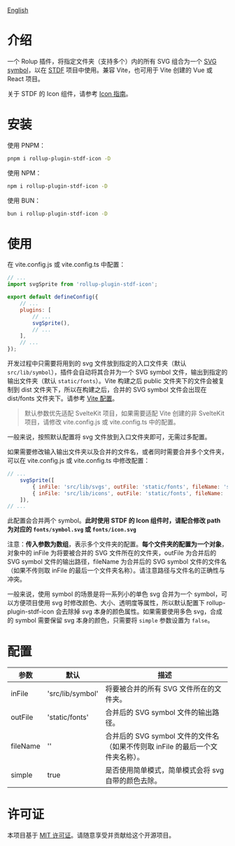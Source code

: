 [English](https://github.com/any-tdf/stdf/blob/main/packages/rollup-plugin-stdf-icon/README.md)

# 介绍

一个 Rolup 插件，将指定文件夹（支持多个）内的所有 SVG 组合为一个 [SVG symbol](https://developer.mozilla.org/en-US/docs/Web/SVG/Element/symbol)，以在 [STDF](https://stdf.design) 项目中使用。兼容 Vite，也可用于 Vite 创建的 Vue 或 React 项目。

关于 STDF 的 Icon 组件，请参考 [Icon 指南](https://stdf.design/#/components?nav=icon&tab=2)。

# 安装

使用 PNPM：

```bash
pnpm i rollup-plugin-stdf-icon -D
```

使用 NPM：

```bash
npm i rollup-plugin-stdf-icon -D
```

使用 BUN：

```bash
bun i rollup-plugin-stdf-icon -D
```

# 使用

在 vite.config.js 或 vite.config.ts 中配置：

```js
// ...
import svgSprite from 'rollup-plugin-stdf-icon';

export default defineConfig({
	// ...
	plugins: [
		// ...
		svgSprite(),
		// ...
	],
	// ...
});
```

开发过程中只需要将用到的 svg 文件放到指定的入口文件夹（默认 `src/lib/symbol`），插件会自动将其合并为一个 SVG symbol 文件，输出到指定的输出文件夹（默认 `static/fonts`）。Vite 构建之后 public 文件夹下的文件会被复制到 dist 文件夹下，所以在构建之后，合并的 SVG symbol 文件会出现在 dist/fonts 文件夹下。请参考 [Vite 配置](https://cn.vitejs.dev/guide/assets.html#the-public-directory)。

> 默认参数优先适配 SvelteKit 项目，如果需要适配 Vite 创建的非 SvelteKit 项目，请修改 vite.config.js 或 vite.config.ts 中的配置。

一般来说，按照默认配置将 svg 文件放到入口文件夹即可，无需过多配置。

如果需要修改输入输出文件夹以及合并的文件名，或者同时需要合并多个文件夹，可以在 vite.config.js 或 vite.config.ts 中修改配置：

```javascript
// ...
    svgSprite([
        { inFile: 'src/lib/svgs', outFile: 'static/fonts', fileName: 'symbol' },
        { inFile: 'src/lib/icons', outFile: 'static/fonts', fileName: 'icon' },
    ]),
// ...
```

此配置会合并两个 symbol。**此时使用 STDF 的 Icon 组件时，请配合修改 path 为对应的 `fonts/symbol.svg` 或 `fonts/icon.svg`**

注意：**传入参数为数组**，表示多个文件夹的配置。**每个文件夹的配置为一个对象**，对象中的 inFile 为将要被合并的 SVG 文件所在的文件夹，outFile 为合并后的 SVG symbol 文件的输出路径，fileName 为合并后的 SVG symbol 文件的文件名（如果不传则取 inFile 的最后一个文件夹名称）。请注意路径与文件名的正确性与冲突。

一般来说，使用 symbol 的场景是将一系列小的单色 svg 合并为一个 symbol，可以方便项目使用 svg 时修改颜色、大小、透明度等属性，所以默认配置下 rollup-plugin-stdf-icon 会去除掉 svg 本身的颜色属性。如果需要使用多色 svg，合成的 symbol 需要保留 svg 本身的颜色，只需要将 `simple` 参数设置为 `false`。

# 配置

| 参数     | 默认             | 描述                                                                           |
| -------- | ---------------- | ------------------------------------------------------------------------------ |
| inFile   | 'src/lib/symbol' | 将要被合并的所有 SVG 文件所在的文件夹。                                        |
| outFile  | 'static/fonts'   | 合并后的 SVG symbol 文件的输出路径。                                           |
| fileName | ''               | 合并后的 SVG symbol 文件的文件名（如果不传则取 inFile 的最后一个文件夹名称）。 |
| simple   | true             | 是否使用简单模式，简单模式会将 svg 自带的颜色去除。                            |

# 许可证

本项目基于 [MIT 许可证](https://github.com/any-tdf/stdf/blob/main/LICENSE)。请随意享受并贡献给这个开源项目。
